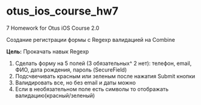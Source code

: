 # otus_ios_course_hw7
7 Homework for Otus iOS Course 2.0

Создание регистрации формы с Regexp валидацией на Combine

<b>Цель:</b> Прокачать навык Regexp

1. Сделать форму на 5 полей (3 обязательных^ 2 нет): телефон, email, ФИО, дата рождения, пароль (SecureField)
2. Подсчвечивать красным или зеленым после нажатия Submit кнопки
3. Валидировать все, но без email и даты можно
4. Если в необязательном поле есть символы то отображать валидацию(красный/зеленый)
